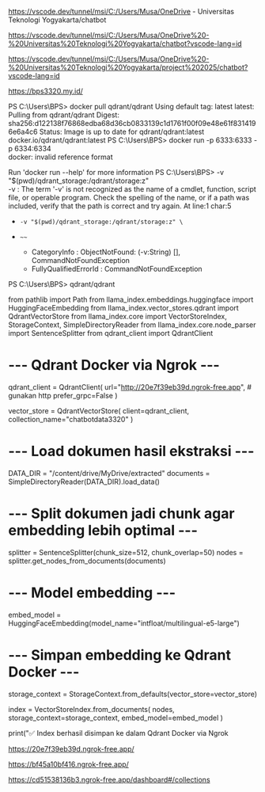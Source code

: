 https://vscode.dev/tunnel/msi/C:/Users/Musa/OneDrive - Universitas Teknologi Yogyakarta/chatbot

https://vscode.dev/tunnel/msi/C:/Users/Musa/OneDrive%20-%20Universitas%20Teknologi%20Yogyakarta/chatbot?vscode-lang=id

https://vscode.dev/tunnel/msi/C:/Users/Musa/OneDrive%20-%20Universitas%20Teknologi%20Yogyakarta/project%202025/chatbot?vscode-lang=id

https://bps3320.my.id/


PS C:\Users\BPS> docker pull qdrant/qdrant
Using default tag: latest
latest: Pulling from qdrant/qdrant
Digest: sha256:d122138f76868edba68d36cb0833139c1d1761f00f09e48e61f8314196e6a4c6
Status: Image is up to date for qdrant/qdrant:latest
docker.io/qdrant/qdrant:latest
PS C:\Users\BPS> docker run -p 6333:6333 -p 6334:6334 \
docker: invalid reference format

Run 'docker run --help' for more information
PS C:\Users\BPS>     -v "$(pwd)/qdrant_storage:/qdrant/storage:z" \
-v : The term '-v' is not recognized as the name of a cmdlet, function, script file, or operable program. Check the spelling of the name, or if a path was included, verify that the path is correct and 
try again.
At line:1 char:5
+     -v "$(pwd)/qdrant_storage:/qdrant/storage:z" \
+     ~~
    + CategoryInfo          : ObjectNotFound: (-v:String) [], CommandNotFoundException
    + FullyQualifiedErrorId : CommandNotFoundException

PS C:\Users\BPS>     qdrant/qdrant



from pathlib import Path
from llama_index.embeddings.huggingface import HuggingFaceEmbedding
from llama_index.vector_stores.qdrant import QdrantVectorStore
from llama_index.core import VectorStoreIndex, StorageContext, SimpleDirectoryReader
from llama_index.core.node_parser import SentenceSplitter
from qdrant_client import QdrantClient

# --- Qdrant Docker via Ngrok ---
qdrant_client = QdrantClient(
    url="http://20e7f39eb39d.ngrok-free.app",  # gunakan http
    prefer_grpc=False
)

vector_store = QdrantVectorStore(
    client=qdrant_client,
    collection_name="chatbotdata3320"
)

# --- Load dokumen hasil ekstraksi ---
DATA_DIR = "/content/drive/MyDrive/extracted"
documents = SimpleDirectoryReader(DATA_DIR).load_data()

# --- Split dokumen jadi chunk agar embedding lebih optimal ---
splitter = SentenceSplitter(chunk_size=512, chunk_overlap=50)
nodes = splitter.get_nodes_from_documents(documents)

# --- Model embedding ---
embed_model = HuggingFaceEmbedding(model_name="intfloat/multilingual-e5-large")

# --- Simpan embedding ke Qdrant Docker ---
storage_context = StorageContext.from_defaults(vector_store=vector_store)

index = VectorStoreIndex.from_documents(
    nodes,
    storage_context=storage_context,
    embed_model=embed_model
)

print("✅ Index berhasil disimpan ke dalam Qdrant Docker via Ngrok



https://20e7f39eb39d.ngrok-free.app/

https://bf45a10bf416.ngrok-free.app/


https://cd51538136b3.ngrok-free.app/dashboard#/collections

